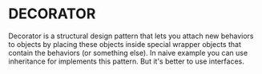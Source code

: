 # DECORATOR
Decorator is a structural design pattern that lets you attach new behaviors to objects by placing these objects inside special wrapper objects that contain the behaviors (or something else). In naive example you can use inheritance for implements this pattern. But it's better to use interfaces.
